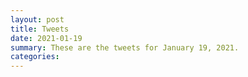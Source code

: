 ```yaml
---
layout: post
title: Tweets
date: 2021-01-19
summary: These are the tweets for January 19, 2021.
categories:
---
```



